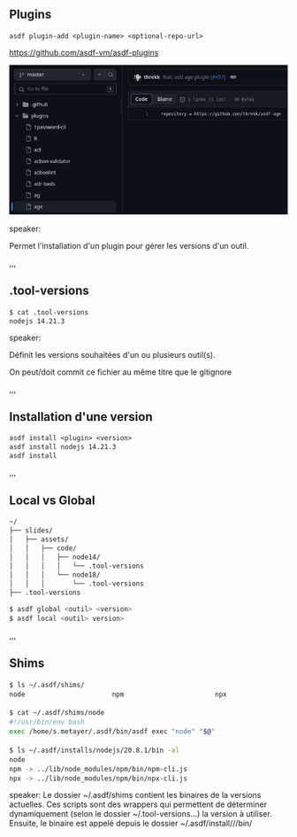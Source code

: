 ## Plugins

```shell
asdf plugin-add <plugin-name> <optional-repo-url>
```

<https://github.com/asdf-vm/asdf-plugins> <!-- .element: class="fragment" -->

<img src="assets/img/community.png" alt="ASDF community plugin"><!-- .element: class="fragment" -->


speaker:

Permet l'installation d'un plugin pour gérer les versions d'un outil.

,,,

## .tool-versions

```shell
$ cat .tool-versions
nodejs 14.21.3
```

<!-- <span class="img_background" style="--top: 300%; --left: 110%; --width: 100px; --height: 500px; ----cover: auto; --image: url('assets/img/illustrations/crop/Devfest_2023_Affiche_Principal_Couleur_garden.png')"></span> -->

speaker:

Définit les versions souhaitées d'un ou plusieurs outil(s).

On peut/doit commit ce fichier au même titre que le gitignore

,,,

## Installation d'une version

```shell
asdf install <plugin> <version>
asdf install nodejs 14.21.3
asdf install
```

,,,

## Local vs Global

```text
~/
├── slides/
│   ├── assets/
│   │   ├── code/
│   │   │   ├── node14/
│   │   │   │   └── .tool-versions
│   │   │   └── node18/
│   │   │       └── .tool-versions
├── .tool-versions
```

```bash
$ asdf global <outil> <version>
$ asdf local <outil> version>
```

,,,

## Shims

```bash
$ ls ~/.asdf/shims/
node                      npm                       npx

$ cat ~/.asdf/shims/node
#!/usr/bin/env bash
exec /home/s.metayer/.asdf/bin/asdf exec "node" "$@"

$ ls ~/.asdf/installs/nodejs/20.8.1/bin -al
node
npm -> ../lib/node_modules/npm/bin/npm-cli.js
npx -> ../lib/node_modules/npm/bin/npx-cli.js
```

speaker: Le dossier ~/.asdf/shims contient les binaires de la versions actuelles.
Ces scripts sont des wrappers qui permettent de déterminer dynamiquement (selon le dossier ~/.tool-versions...) la version à utiliser. Ensuite, le binaire est appelé depuis le dossier ~/.asdf/install/<tool>/<version>/bin/<bin>
